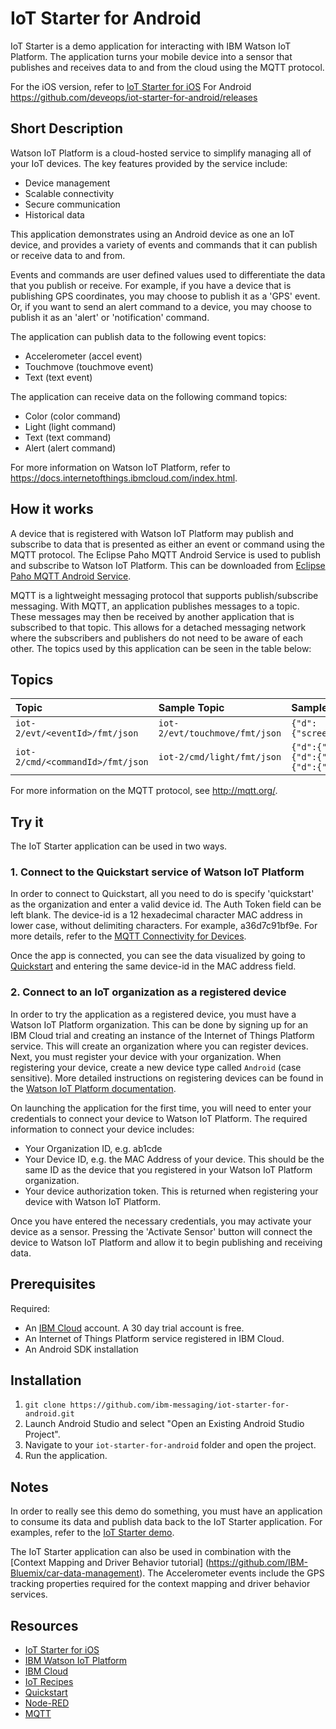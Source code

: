 # IoT Starter for Android
IoT Starter is a demo application for interacting with IBM Watson IoT Platform.
The application turns your mobile device into a sensor that publishes and receives data to and from the cloud using the MQTT protocol.

For the iOS version, refer to [IoT Starter for iOS](https://github.com/ibm-messaging/iot-starter-for-ios)
For Android  https://github.com/deveops/iot-starter-for-android/releases

## Short Description
Watson IoT Platform is a cloud-hosted service to simplify managing all of your IoT devices. The key features provided by the service include:
- Device management
- Scalable connectivity
- Secure communication
- Historical data

This application demonstrates using an Android device as one an IoT device, and provides a variety of events and commands that it can publish or receive data to and from.

Events and commands are user defined values used to differentiate the data that you publish or receive. For example, if you have a device that is publishing GPS coordinates, you may choose to publish it as a 'GPS' event. Or, if you want to send an alert command to a device, you may choose to publish it as an 'alert' or 'notification' command.

The application can publish data to the following event topics:
- Accelerometer (accel event)
- Touchmove (touchmove event)
- Text (text event)

The application can receive data on the following command topics:
- Color (color command)
- Light (light command)
- Text (text command)
- Alert (alert command)

For more information on Watson IoT Platform, refer to https://docs.internetofthings.ibmcloud.com/index.html.

## How it works
A device that is registered with Watson IoT Platform may publish and subscribe to data that is presented as either an event or command using the MQTT protocol.
The Eclipse Paho MQTT Android Service is used to publish and subscribe to Watson IoT Platform. This can be downloaded from
[Eclipse Paho MQTT Android Service](http://www.eclipse.org/paho/clients/android/).

MQTT is a lightweight messaging protocol that supports publish/subscribe messaging. With MQTT, an application publishes messages to a topic. These messages may then be received by another application that is subscribed to that topic. This allows for a detached messaging network where the subscribers and publishers do not need to be aware of each other.
The topics used by this application can be seen in the table below:

## Topics
|Topic|Sample Topic|Sample Messages|
|:---------- |:---------- |:------------|
|`iot-2/evt/<eventId>/fmt/json`|`iot-2/evt/touchmove/fmt/json`|`{"d":{"screenX":0,"screenY":0,"deltaX":0,"deltaY":0}}`|
|`iot-2/cmd/<commandId>/fmt/json`|`iot-2/cmd/light/fmt/json`|`{"d":{"light":"toggle"}}`<br/>`{"d":{"light":"on"}}`<br/>`{"d":{"light":"off"}}`|

For more information on the MQTT protocol, see http://mqtt.org/.

## Try it
The IoT Starter application can be used in two ways.

### 1. Connect to the  Quickstart service of Watson IoT Platform
In order to connect to Quickstart, all you need to do is specify 'quickstart' as the organization and enter a valid device id. The Auth Token field can be left blank. The device-id is a 12 hexadecimal character MAC address in lower case, without delimiting characters. For example, a36d7c91bf9e. For more details, refer to the [MQTT Connectivity for Devices](https://docs.internetofthings.ibmcloud.com/devices/mqtt.html).

Once the app is connected, you can see the data visualized by going to [Quickstart](https://quickstart.internetofthings.ibmcloud.com/) and entering the same device-id in the MAC address field.

### 2. Connect to an IoT organization as a registered device
In order to try the application as a registered device, you must have a Watson IoT Platform organization. This can be done by signing up for an IBM Cloud trial and creating an instance of the Internet of Things Platform service. This will create an  organization where you can register devices. Next, you must register your device with your organization. When registering your device, create a new device type called `Android` (case sensitive). More detailed instructions on registering devices can be found in the [Watson IoT Platform documentation](https://docs.internetofthings.ibmcloud.com/index.html).

On launching the application for the first time, you will need to enter your credentials to connect your device to Watson IoT Platform. The required information to connect your device includes:

- Your Organization ID, e.g. ab1cde
- Your Device ID, e.g. the MAC Address of your device. This should be the same ID as the device that you registered in your Watson IoT Platform organization.
- Your device authorization token. This is returned when registering your device with Watson IoT Platform.

Once you have entered the necessary credentials, you may activate your device as a sensor. Pressing the 'Activate Sensor' button will connect the device to Watson IoT Platform and allow it to begin publishing and receiving data.

## Prerequisites
Required:
- An [IBM Cloud](https://console.ng.bluemix.net/) account. A 30 day trial account is free.
- An Internet of Things Platform service registered in IBM Cloud.
- An Android SDK installation

## Installation
1. `git clone https://github.com/ibm-messaging/iot-starter-for-android.git`
2. Launch Android Studio and select "Open an Existing Android Studio Project".
3. Navigate to your `iot-starter-for-android` folder and open the project.
4. Run the application.

## Notes
In order to really see this demo do something, you must have an application to consume its data and publish data back
to the IoT Starter application. For examples, refer to the [IoT Starter demo](http://m2m.demos.ibm.com/iotstarter.html).

The IoT Starter application can also be used in combination with the [Context Mapping and Driver Behavior tutorial] (https://github.com/IBM-Bluemix/car-data-management).
The Accelerometer events include the GPS tracking properties required for the context mapping and driver behavior services.  

## Resources
- [IoT Starter for iOS](https://github.com/ibm-messaging/iot-starter-for-ios)
- [IBM Watson IoT Platform](https://internetofthings.ibmcloud.com/#/)
- [IBM Cloud](https://console.ng.bluemix.net/)
- [IoT Recipes](https://developer.ibm.com/iot/)
- [Quickstart](http://quickstart.internetofthings.ibmcloud.com/#/)
- [Node-RED](http://nodered.org/)
- [MQTT](http://mqtt.org/)
